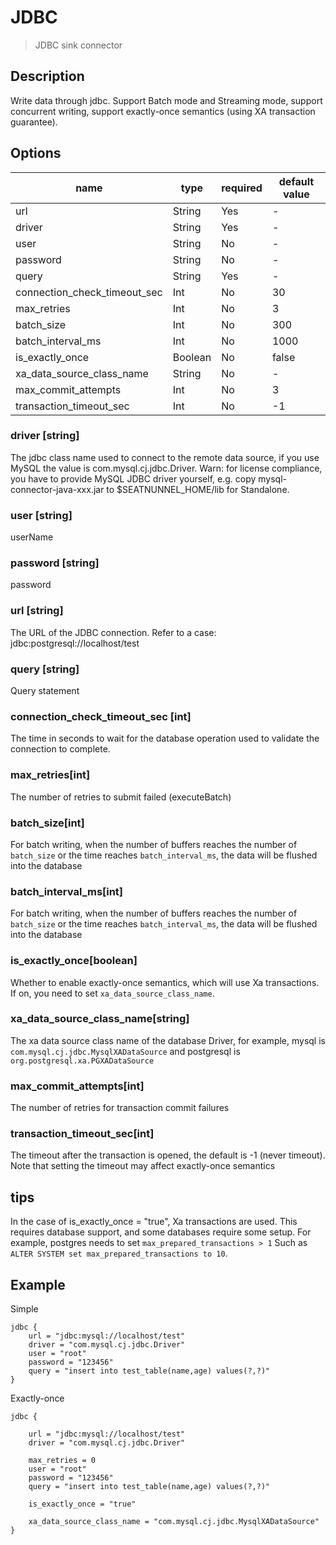 # JDBC

> JDBC sink connector

## Description
Write data through jdbc. Support Batch mode and Streaming mode, support concurrent writing, support exactly-once semantics (using XA transaction guarantee).
## Options

| name | type | required | default value |
| --- | --- | --- | --- |
| url | String | Yes | - |
| driver | String | Yes | - |
| user | String | No | - |
| password | String | No | - |
| query | String | Yes | - |
| connection_check_timeout_sec | Int | No | 30 |
| max_retries | Int | No | 3 |
| batch_size | Int | No | 300 |
| batch_interval_ms | Int | No | 1000 |
| is_exactly_once | Boolean | No | false |
| xa_data_source_class_name | String | No | - |
| max_commit_attempts | Int | No | 3 |
| transaction_timeout_sec | Int | No | -1 |

### driver [string]
The jdbc class name used to connect to the remote data source, if you use MySQL the value is com.mysql.cj.jdbc.Driver.
Warn: for license compliance, you have to provide MySQL JDBC driver yourself, e.g. copy mysql-connector-java-xxx.jar to $SEATNUNNEL_HOME/lib for Standalone.

### user [string]
userName

### password [string]
password

### url [string]
The URL of the JDBC connection. Refer to a case: jdbc:postgresql://localhost/test

### query [string]
Query statement

### connection_check_timeout_sec [int]

The time in seconds to wait for the database operation used to validate the connection to complete.

### max_retries[int]
The number of retries to submit failed (executeBatch)

### batch_size[int]
For batch writing, when the number of buffers reaches the number of `batch_size` or the time reaches `batch_interval_ms`, the data will be flushed into the database

### batch_interval_ms[int]
For batch writing, when the number of buffers reaches the number of `batch_size` or the time reaches `batch_interval_ms`, the data will be flushed into the database

### is_exactly_once[boolean]
Whether to enable exactly-once semantics, which will use Xa transactions. If on, you need to set `xa_data_source_class_name`.

### xa_data_source_class_name[string]
The xa data source class name of the database Driver, for example, mysql is `com.mysql.cj.jdbc.MysqlXADataSource` and postgresql is `org.postgresql.xa.PGXADataSource`

### max_commit_attempts[int]
The number of retries for transaction commit failures

### transaction_timeout_sec[int]
The timeout after the transaction is opened, the default is -1 (never timeout). Note that setting the timeout may affect exactly-once semantics

## tips
In the case of is_exactly_once = "true", Xa transactions are used. This requires database support, and some databases require some setup. For example, postgres needs to set `max_prepared_transactions > 1`
Such as `ALTER SYSTEM set max_prepared_transactions to 10`.

## Example
Simple
```
jdbc {
    url = "jdbc:mysql://localhost/test"
    driver = "com.mysql.cj.jdbc.Driver"
    user = "root"
    password = "123456"
    query = "insert into test_table(name,age) values(?,?)"
}

```

Exactly-once
```
jdbc {

    url = "jdbc:mysql://localhost/test"
    driver = "com.mysql.cj.jdbc.Driver"

    max_retries = 0
    user = "root"
    password = "123456"
    query = "insert into test_table(name,age) values(?,?)"

    is_exactly_once = "true"

    xa_data_source_class_name = "com.mysql.cj.jdbc.MysqlXADataSource"
}
```
